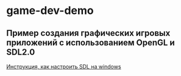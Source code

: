 # game-dev-demo

## Пример создания графических игровых приложений с использованием OpenGL и SDL2.0

[Инструкция, как настроить SDL на windows](http://nesterenya.com/blog/post/00003.html)
